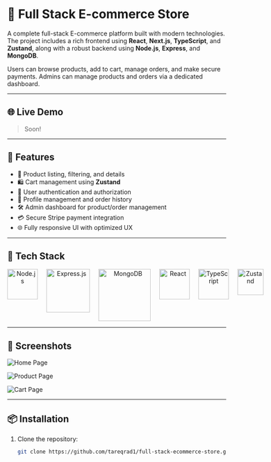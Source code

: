 # 🛒 Full Stack E-commerce Store

A complete full-stack E-commerce platform built with modern technologies. The project includes a rich frontend using **React**, **Next.js**, **TypeScript**, and **Zustand**, along with a robust backend using **Node.js**, **Express**, and **MongoDB**.

Users can browse products, add to cart, manage orders, and make secure payments. Admins can manage products and orders via a dedicated dashboard.

---

## 🌐 Live Demo

> Soon!

---

## 🚀 Features

- 🧾 Product listing, filtering, and details
- 🛍️ Cart management using **Zustand**
- 🔐 User authentication and authorization
- 👤 Profile management and order history
- 🛠️ Admin dashboard for product/order management
- 💳 Secure Stripe payment integration
- 🌐 Fully responsive UI with optimized UX

---

## 🧰 Tech Stack

<div align="center" style="display: flex; gap: 20px;">
  <img src="https://nodejs.org/static/images/logo.svg" alt="Node.js" width="70"/>
  <img src="https://upload.wikimedia.org/wikipedia/commons/6/64/Expressjs.png" alt="Express.js" width="100"/>
  <img src="https://webassets.mongodb.com/_com_assets/cms/mongodb_logo1-76twgcu2dm.png" alt="MongoDB" width="120"/>
  <img src="https://upload.wikimedia.org/wikipedia/commons/a/a7/React-icon.svg" alt="React" width="70"/>
  <img src="https://upload.wikimedia.org/wikipedia/commons/4/4c/Typescript_logo_2020.svg" alt="TypeScript" width="70"/>
  <img src="https://raw.githubusercontent.com/pmndrs/zustand/main/bear.svg" alt="Zustand" width="60"/>
</div>

---

## 📸 Screenshots

![Home Page](https://github.com/tareqrad1/full-stack-ecommerce-store/blob/fab02f2d47f376f221dfc08fecd3c09946237a9d/Screenshot%202025-04-03%20141837.png)

![Product Page](https://github.com/tareqrad1/full-stack-ecommerce-store/blob/e0f118066c8c63062e3afafdd198e27a257f9fa9/Screenshot%202025-04-03%20141904.png)

![Cart Page](https://github.com/tareqrad1/full-stack-ecommerce-store/blob/26abe976b2b1e9c7dd3010f42177476ecb4735ef/Screenshot%202025-04-03%20141925.png)

---

## 📦 Installation

1. Clone the repository:
   ```bash
   git clone https://github.com/tareqrad1/full-stack-ecommerce-store.git

